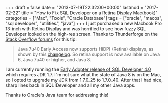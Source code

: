 +++
draft       = false
date        = "2013-07-19T22:32:00+00:00"
lastmod     = "2017-02-22"
title       = "How to Fix SQL Developer on a Retina Display Mac(book)"
categories  = ["Mac", "Tools", "Oracle Database"]
tags        = ["oracle", "macos", "sql developer", "utilities", "java"]
+++
I just purchased a new Macbook Pro 13-inch with Retina Display and was horrified to see how fuzzy SQL Developer looked on the high-res screen. Thanks to Thunderforge on the [Stack Overflow forums](http://stackoverflow.com/questions/15181079/apple-retina-display-support-in-java-jdk-1-7-for-awt-swing) for this tip:

> Java 7u40 Early Access now supports HiDPI (Retina) displays, as 
> shown by this [changelog](http://download.java.net/jdk7u40/changes/jdk7u40-b28.html?q=download/jdk7u40/changes/jdk7u40-b28.html). So retina support is now available on Java 6, Java 7u40 or higher, and Java 8.

I am currently running the [Early Adopter release of SQL Developer 4.0](http://www.oracle.com/technetwork/developer-tools/sql-developer/downloads/sqldev-download-v4-1925679.html) which requires JDK 1.7. I'm not sure what the state of Java 8 is on the Mac, so I opted to upgrade my JDK from 1.7.0_25 to 1.7.0_40. After that I had nice, sharp lines back in SQL Developer and all my other Java apps. 

Thanks to Oracle's Java team for addressing this!